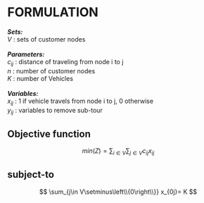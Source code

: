 # FORMULATION

***Sets:*** <br/>
$V$ : sets of customer nodes <br/>
<br/>
***Parameters:*** <br/>
$c_{ij}$ : distance of traveling from node i to j <br/>
$n$ : number of customer nodes <br/>
$K$ : number of Vehicles <br/>
<br/>
***Variables:*** <br/>
$x_{ij}$ : 1 if vehicle travels from node i to j, 0 otherwise <br/>
$y_{ij}$ : variables to remove sub-tour


## Objective function
 
$$min(Z) =\sum_{i\in V}\sum_{j\in V}c_{ij}x_{ij} $$

## subject-to

$$ \sum_{j\in V\setminus\left\\{0\right\\}} x_{0j}= K $$
